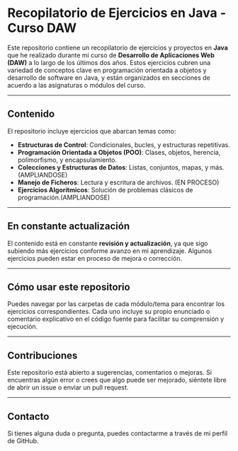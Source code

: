 # Recopilatorio de Ejercicios en Java - Curso DAW

Este repositorio contiene un recopilatorio de ejercicios y proyectos en **Java** que he realizado durante mi curso de 
**Desarrollo de Aplicaciones Web (DAW)** a lo largo de los últimos dos años. 
Estos ejercicios cubren una variedad de conceptos clave en programación orientada a objetos y 
desarrollo de software en Java, y están organizados en secciones de acuerdo a las asignaturas o módulos del curso.

---

## Contenido

El repositorio incluye ejercicios que abarcan temas como:

- **Estructuras de Control**: Condicionales, bucles, y estructuras repetitivas.
- **Programación Orientada a Objetos (POO)**: Clases, objetos, herencia, polimorfismo, y encapsulamiento.
- **Colecciones y Estructuras de Datos**: Listas, conjuntos, mapas, y más. (AMPLIANDOSE)
- **Manejo de Ficheros**: Lectura y escritura de archivos. (EN PROCESO)
- **Ejercicios Algorítmicos**: Solución de problemas clásicos de programación.(AMPLIANDOSE)

---

## En constante actualización

El contenido está en constante **revisión y actualización**, ya que sigo subiendo más ejercicios conforme avanzo en mi aprendizaje. Algunos ejercicios pueden estar en proceso de mejora o corrección.

---

## Cómo usar este repositorio

Puedes navegar por las carpetas de cada módulo/tema para encontrar los ejercicios correspondientes. Cada uno incluye su propio enunciado o comentario explicativo en el código fuente para facilitar su comprensión y ejecución.

---

## Contribuciones

Este repositorio está abierto a sugerencias, comentarios o mejoras. Si encuentras algún error o crees que algo puede ser mejorado, siéntete libre de abrir un issue o enviar un pull request.

---

## Contacto

Si tienes alguna duda o pregunta, puedes contactarme a través de mi perfil de GitHub.